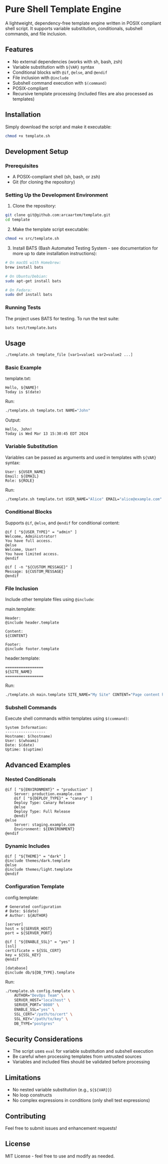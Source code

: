 # Pure Shell Template Engine

A lightweight, dependency-free template engine written in POSIX compliant shell script. It supports variable substitution, conditionals, subshell commands, and file inclusion.

## Features

- No external dependencies (works with sh, bash, zsh)
- Variable substitution with `${VAR}` syntax
- Conditional blocks with `@if`, `@else`, and `@endif`
- File inclusion with `@include`
- Subshell command execution with `$(command)`
- POSIX-compliant
- Recursive template processing (included files are also processed as templates)

## Installation

Simply download the script and make it executable:

```bash
chmod +x template.sh
```

## Development Setup

### Prerequisites

- A POSIX-compliant shell (sh, bash, or zsh)
- Git (for cloning the repository)

### Setting Up the Development Environment

1. Clone the repository:
```bash
git clone git@github.com:arcaartem/template.git
cd template
```

2. Make the template script executable:
```bash
chmod +x src/template.sh
```

3. Install BATS (Bash Automated Testing System - see documentation for more up to date installation instructions):
```bash
# On macOS with Homebrew:
brew install bats

# On Ubuntu/Debian:
sudo apt-get install bats

# On Fedora:
sudo dnf install bats
```

### Running Tests

The project uses BATS for testing. To run the test suite:

```bash
bats test/template.bats
```

## Usage

```bash
./template.sh template_file [var1=value1 var2=value2 ...]
```

### Basic Example

template.txt:
```text
Hello, ${NAME}!
Today is $(date)
```

Run:
```bash
./template.sh template.txt NAME="John"
```

Output: 
```
Hello, John!
Today is Wed Mar 13 15:30:45 EDT 2024
```

### Variable Substitution

Variables can be passed as arguments and used in templates with `${VAR}` syntax:

```text
User: ${USER_NAME}
Email: ${EMAIL}
Role: ${ROLE}
```

Run:
```bash
./template.sh template.txt USER_NAME="Alice" EMAIL="alice@example.com" ROLE="admin"
```

### Conditional Blocks

Supports `@if`, `@else`, and `@endif` for conditional content:

```text
@if [ "${USER_TYPE}" = "admin" ]
Welcome, Administrator!
You have full access.
@else
Welcome, User!
You have limited access.
@endif

@if [ -n "${CUSTOM_MESSAGE}" ]
Message: ${CUSTOM_MESSAGE}
@endif
```

### File Inclusion

Include other template files using `@include`:

main.template:
```text
Header:
@include header.template

Content:
${CONTENT}

Footer:
@include footer.template
```

header.template:
```text
=================
${SITE_NAME}
=================
```

Run:
```bash
./template.sh main.template SITE_NAME="My Site" CONTENT="Page content here"
```

### Subshell Commands

Execute shell commands within templates using `$(command)`:

```text
System Information:
------------------
Hostname: $(hostname)
User: $(whoami)
Date: $(date)
Uptime: $(uptime)
```

## Advanced Examples

### Nested Conditionals

```text
@if [ "${ENVIRONMENT}" = "production" ]
    Server: production.example.com
    @if [ "${DEPLOY_TYPE}" = "canary" ]
    Deploy Type: Canary Release
    @else
    Deploy Type: Full Release
    @endif
@else
    Server: staging.example.com
    Environment: ${ENVIRONMENT}
@endif
```

### Dynamic Includes

```text
@if [ "${THEME}" = "dark" ]
@include themes/dark.template
@else
@include themes/light.template
@endif
```

### Configuration Template

config.template:
```text
# Generated configuration
# Date: $(date)
# Author: ${AUTHOR}

[server]
host = ${SERVER_HOST}
port = ${SERVER_PORT}

@if [ "${ENABLE_SSL}" = "yes" ]
[ssl]
certificate = ${SSL_CERT}
key = ${SSL_KEY}
@endif

[database]
@include db/${DB_TYPE}.template
```

Run:
```bash
./template.sh config.template \
    AUTHOR="DevOps Team" \
    SERVER_HOST="localhost" \
    SERVER_PORT="8080" \
    ENABLE_SSL="yes" \
    SSL_CERT="/path/to/cert" \
    SSL_KEY="/path/to/key" \
    DB_TYPE="postgres"
```

## Security Considerations

- The script uses `eval` for variable substitution and subshell execution
- Be careful when processing templates from untrusted sources
- Variables and included files should be validated before processing

## Limitations

- No nested variable substitution (e.g., `${${VAR}}`)
- No loop constructs
- No complex expressions in conditions (only shell test expressions)

## Contributing

Feel free to submit issues and enhancement requests!

## License

MIT License - feel free to use and modify as needed.